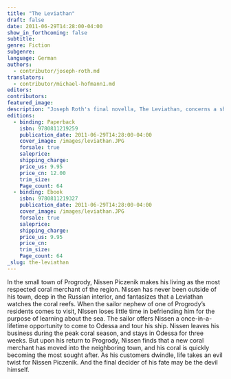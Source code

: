 ```yaml
---
title: "The Leviathan"
draft: false
date: 2011-06-29T14:28:00-04:00
show_in_forthcoming: false
subtitle:
genre: Fiction
subgenre:
language: German
authors:
  - contributor/joseph-roth.md
translators:
  - contributor/michael-hofmann1.md
editors:
contributors:
featured_image:
description: "Joseph Roth's final novella, The Leviathan, concerns a shtetl's finest coral merchant and how his dream of seeing the sea for the first time materializes at a terrible cost. "
editions:
  - binding: Paperback
    isbn: 9780811219259
    publication_date: 2011-06-29T14:28:00-04:00
    cover_image: /images/leviathan.JPG
    forsale: true
    saleprice:
    shipping_charge:
    price_us: 9.95
    price_cn: 12.00
    trim_size:
    Page_count: 64
  - binding: Ebook
    isbn: 9780811219327
    publication_date: 2011-06-29T14:28:00-04:00
    cover_image: /images/leviathan.JPG
    forsale: true
    saleprice:
    shipping_charge:
    price_us: 9.95
    price_cn:
    trim_size:
    Page_count: 64
_slug: the-leviathan
---
```


In the small town of Progrody, Nissen Piczenik makes his living as the most respected coral merchant of the region. Nissen has never been outside of his town, deep in the Russian interior, and fantasizes that a Leviathan watches the coral reefs. When the sailor nephew of one of Progrody’s residents comes to visit, NIssen loses little time in befriending him for the purpose of learning about the sea. The sailor offers Nissen a once-in-a-lifetime opportunity to come to Odessa and tour his ship. Nissen leaves his business during the peak coral season, and stays in Odessa for three weeks. But upon his return to Progrody, Nissen finds that a new coral merchant has moved into the neighboring town, and his coral is quickly becoming the most sought after. As his customers dwindle, life takes an evil twist for Nissen Piczenik. And the final decider of his fate may be the devil himself.

